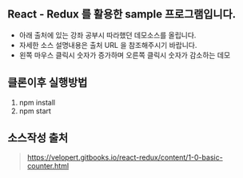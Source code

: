 ## React - Redux 를 활용한 sample 프로그램입니다. 
- 아래 출처에 있는 강좌 공부시 따라했던 데모소스를 올립니다. 
- 자세한 소스 설명내용은 출처 URL 을 참조해주시기 바랍니다. 
- 왼쪽 마우스 클릭시 숫자가 증가하며 오른쪽 클릭시 숫자가 감소하는 데모

## 클론이후 실행방법
1) npm install
2) npm start

## 소스작성 출처
> https://velopert.gitbooks.io/react-redux/content/1-0-basic-counter.html

